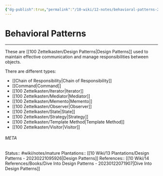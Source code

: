 ```yaml
---
{"dg-publish":true,"permalink":"/10-wiki/12-notes/behavioral-patterns-20230129065055/","tags":["wiki/meta/random"]}
---
```


# Behavioral Patterns
---
These are [[100 Zettelkasten/Design Patterns\|Design Patterns]] used to maintain effective communication and manage responsibilities between objects.

There are different types:
- [[Chain of Responsibility\|Chain of Responsibility]]
- [[Command\|Command]]
- [[100 Zettelkasten/Iterator\|Iterator]]
- [[100 Zettelkasten/Mediator\|Mediator]]
- [[100 Zettelkasten/Memento\|Memento]]
- [[100 Zettelkasten/Observer\|Observer]]
- [[100 Zettelkasten/State\|State]]
- [[100 Zettelkasten/Strategy\|Strategy]]
- [[100 Zettelkasten/Template Method\|Template Method]]
- [[100 Zettelkasten/Visitor\|Visitor]]




###### META
Status:: #wiki/notes/mature
Plantations:: [[10 Wiki/13 Plantations/Design Patterns - 20230221095926\|Design Patterns]]
References:: [[10 Wiki/14 References/Books/Dive Into Design Patterns - 20230122071907\|Dive Into Design Patterns]]
